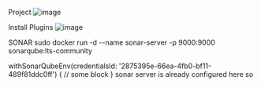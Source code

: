 Project 
![image](https://github.com/akhilesh-007/SpringBoot-WebApplication/assets/84025588/3ab5087f-b64b-4ce2-bec9-bb4a0a33effb)

Install Plugins
![image](https://github.com/akhilesh-007/SpringBoot-WebApplication/assets/84025588/404e78c7-8530-4755-b80d-cbe7585bfc58)



SONAR
sudo docker run -d --name sonar-server -p 9000:9000 sonarqube:lts-community


withSonarQubeEnv(credentialsId: '2875395e-66ea-4fb0-bf11-489f81ddc0ff') {
    // some block
}
sonar server is already configured here so 
